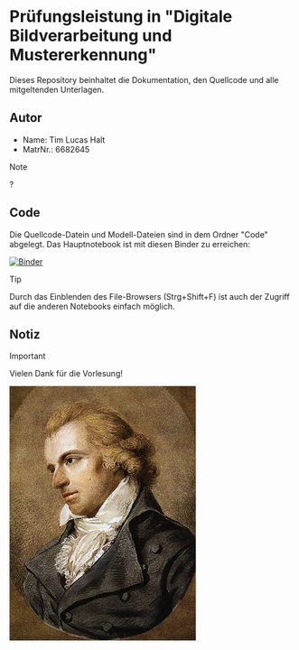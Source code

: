 # Prüfungsleistung in "Digitale Bildverarbeitung und Mustererkennung"

Dieses Repository beinhaltet die Dokumentation, den Quellcode und alle mitgeltenden Unterlagen.

## Autor

- Name:     Tim Lucas Halt
- MatrNr.:  6682645

> [!NOTE]
> ?

## Code
Die Quellcode-Datein und Modell-Dateien sind in dem Ordner "Code" abgelegt. Das Hauptnotebook ist mit diesen Binder zu erreichen:

[![Binder](https://mybinder.org/badge_logo.svg)](https://mybinder.org/v2/gh/LucHalt/LucHalt_TFE21-2_deepLearning/main?labpath=Code%2Fpepsi.evaluation.ipynb)

> [!TIP]
> Durch das Einblenden des File-Browsers (Strg+Shift+F) ist auch der Zugriff auf die anderen Notebooks einfach möglich.

## Notiz

> [!IMPORTANT]  
> Vielen Dank für die Vorlesung!

![schönes Bild](schiller.jpg)
